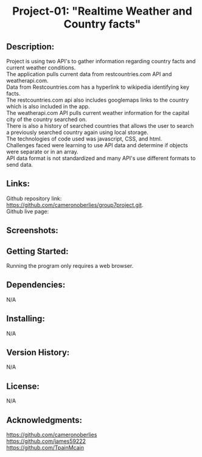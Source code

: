 # <p align="center">Project-01: "Realtime Weather and Country facts"

## Description:
Project is using two API's to gather information regarding country facts and current weather conditions.  
The application pulls current data from restcountries.com API and weatherapi.com.  
Data from Restcountries.com has a hyperlink to wikipedia identifying key facts.   
The restcountries.com api also includes googlemaps links to the country which is also included in the app.  
The weatherapi.com API pulls current weather information for the capital city of the country searched on.  
There is also a history of searched countries that allows the user to search a previously searched country again using local storage.  
The technologies of code used was javascript, CSS, and html.  
Challenges faced were learning to use API data and determine if objects were separate or in an array.  
API data format is not standardized and many API's use different formats to send data.

## Links:
Github repository link: https://github.com/cameronoberlies/group7project.git.  
Github live page: 

## Screenshots:

## Getting Started:
Running the program only requires a web browser.

## Dependencies:
N/A

## Installing:
N/A

## Version History:
N/A

## License:
N/A

## Acknowledgments:
https://github.com/cameronoberlies  
https://github.com/james59222  
https://github.com/TpainMcain  

